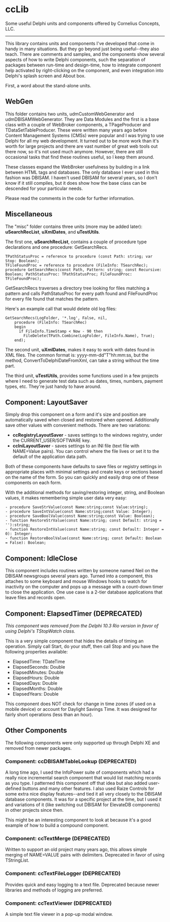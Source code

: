# ccLib


Some useful Delphi units and components offered by Cornelius Concepts, LLC.

----------

This library contains units and components I've developed that come in handy in many situations. But they go beyond just being useful--they also teach. There are comments and samples, and the components show several aspects of how to write Delphi components, such the separation of packages between run-time and design-time, how to integrate component help activated by right-clicking on the component, and even integration into Delphi's splash screen and About box. 

First, a word about the stand-alone units.

## WebGen

This folder contains two units, udmCustomWebGenerator and udmDBISAMWebGenerator. They are Data Modules and the first is a base class with a couple of WebBroker components, a TPageProducer and TDataSetTableProducer. These were written many years ago before Content Management Systems (CMSs) were popular and I was trying to use Delphi for all my web development. It turned out to be more work than it's worth for large projects and there are vast number of great web tools out there now, so it's not used much anymore.  However, there are still occasional tasks that find these routines useful, so I keep them around. 

These classes expand the WebBroker usefulness by building in a link between HTML tags and databases. The only database I ever used in this fashion was DBISAM. I haven't used DBISAM for several years, so I don't know if it still compiles, but it does show how the base class can be descended for your particular needs.

Please read the comments in the code for further information.

## Miscellaneous

The "misc" folder contains three units (more may be added later): **uSearchRecList**, **uXmlDates**, and **uTestUtils**. 

The first one, **uSearchRecList**, contains a couple of procedure type declarations and one procedure: GetSearchRecs.

    TPathStatusProc = reference to procedure (const Path: string; var Stop: Boolean);
	TFileFoundProc = reference to procedure (FileInfo: TSearchRec);
	procedure GetSearchRecs(const Path, Pattern: string; const Recursive: Boolean; PathStatusProc: TPathStatusProc; FileFoundProc: TFileFoundProc);

GetSearchRecs traverses a directory tree looking for files matching a pattern and calls PathStatusProc for every path found and FileFoundProc for every file found that matches the pattern.

Here's an example call that would delete old log files:

    GetSearchRecs(LogFolder, '*.log', False, nil, 
		procedure (FileInfo: TSearchRec)
		begin
		  if FileInfo.TimeStamp < Now - 90 then
			FileDelete(TPath.Combine(LogFolder, FileInfo.Name), True);
		end);

The second unit, **uXmlDates**, makes it easy to work with dates found in XML files. The common format is: yyyy-mm-dd"T"hh:mm:ss, but the method, ConvertToDelphiDateFromXml, can take a string without the time part.

The third unit, **uTestUtils**, provides some functions used in a few projects where I need to generate test data such as dates, times, numbers, payment types, etc.  They're just handy to have around.

## Component: LayoutSaver

Simply drop this component on a form and it's size and position are automatically saved when closed and restored when opened. Additionally save other values with convenient methods. There are two variations:

* **ccRegistryLayoutSaver** - saves settings to the windows registry, under the CURRENT_USER/SOFTWARE key.
* **ccIniLayoutSaver** - saves settings to an INI file (text file with NAME=Value pairs). You can control where the file lives or set it to the default of the application data path.

Both of these components have defaults to save files or registry settings in appropriate places with minimal settings and create keys or sections based on the name of the form. So you can quickly and easily drop one of these components on each form.

With the additional methods for saving/restoring integer, string, and Boolean values, it makes remembering simple user data very easy:

    - procedure SaveStrValue(const Name:string;const Value:string); 
    - procedure SaveIntValue(const Name:string;const Value: Integer); 
    - procedure SaveBoolValue(const Name:string;const Value: Boolean); 
    - function RestoreStrValue(const Name:string; const Default: string = ''):string; 
    - function RestoreIntValue(const Name:string; const Default: Integer = 0): Integer; 
    - function RestoreBoolValue(const Name:string; const Default: Boolean = False): Boolean;

## Component: IdleClose

This component includes routines written by someone named Neil on the DBISAM newsgroups several years ago. Turned into a component, this attaches to some keyboard and mouse Windows hooks to watch for inactivity on the computer and pops up a message with a count-down timer to close the application.  One use case is a 2-tier database applications that leave files and records open.

## Component: ElapsedTimer (DEPRECATED)

*This component was removed from the Delphi 10.3 Rio version in favor of using Delphi's TStopWatch class.*

This is a very simple component that hides the details of timing an operation.  Simply call Start, do your stuff, then call Stop and you have the following properties available:

* ElapsedTime: TDateTime
* ElapsedSeconds: Double
* ElapsedMinutes: Double
* ElapsedHours: Double
* ElapsedDays: Double
* ElapsedMonths: Double
* ElapsedYears: Double

This component does NOT check for change in time zones (if used on a mobile device) or account for Daylight Savings Time. It was designed for fairly short operations (less than an hour). 

## Other Components

The following components were only supported up through Delphi XE and removed from newer packages.

### Component: ccDBISAMTableLookup (DEPRECATED)

A long time ago, I used the InfoPower suite of components which had a really nice incremental search component that would list matching records as you type.  I patterned this component off that idea but also added user-defined buttons and many other features. I also used Raize Controls for some extra nice display features--and tied it all very closely to the DBISAM database components. It was for a specific project at the time, but I used it and variations of it (like switching out DBISAM for ElevateDB components) in other projects since then.

This might be an interesting component to look at because it's a good example of how to build a compound component.

### Component: ccTextMerge (DEPRECATED)

Written to support an old project many years ago, this allows simple merging of NAME=VALUE pairs with delimiters. Deprecated in favor of using TStringList.

### Component: ccTextFileLogger (DEPRECATED)

Provides quick and easy logging to a text file. Deprecated because newer libraries and methods of logging are preferred.

### Component: ccTextViewer (DEPRECATED)

A simple text file viewer in a pop-up modal window.
